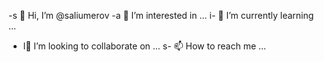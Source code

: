-s 👋 Hi, I’m @saliumerov
-a 👀 I’m interested in ...
i- 🌱 I’m currently learning ...
- l💞️ I’m looking to collaborate on ...
s- 📫 How to reach me ...

<!---
saliumerov/saliumerov is a ✨ special ✨ repository because its `README.md` (this file) appears on your GitHub profile.
You can click the Preview link to take a look at your changes.
--->
